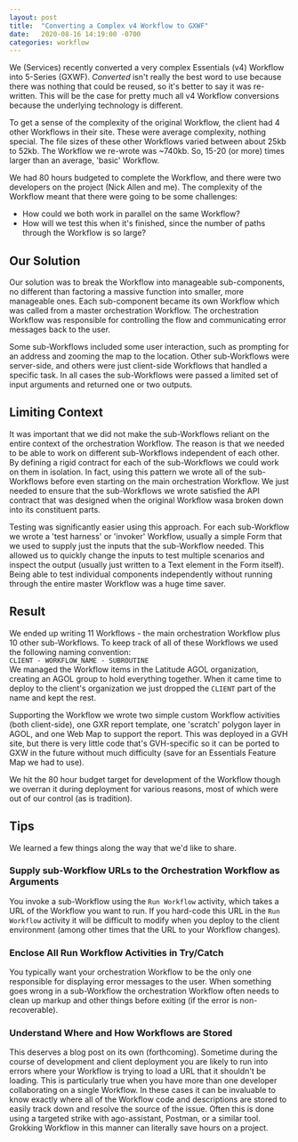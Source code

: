 ```yaml
---
layout: post
title:  "Converting a Complex v4 Workflow to GXWF"
date:   2020-08-16 14:19:00 -0700
categories: workflow
---
```


We (Services) recently converted a very complex Essentials (v4) Workflow into 5-Series (GXWF). *Converted* isn't really the best word to use because there was nothing that could be reused, so it's better to say it was re-written. This will be the case for pretty much all v4 Workflow conversions because the underlying technology is different.
  
To get a sense of the complexity of the original Workflow, the client had 4 other Workflows in their site. These were average complexity, nothing special. The file sizes of these other Workflows varied between about 25kb to 52kb. The Workflow we re-wrote was ~740kb. So, 15-20 (or more) times larger than an average, 'basic' Workflow.
  
We had 80 hours budgeted to complete the Workflow, and there were two developers on the project (Nick Allen and me). The complexity of the Workflow meant that there were going to be some challenges:
- How could we both work in parallel on the same Workflow?
- How will we test this when it's finished, since the number of paths through the Workflow is so large?
  
## Our Solution
Our solution was to break the Workflow into manageable sub-components, no different than factoring a massive function into smaller, more manageable ones. Each sub-component became its own Workflow which was called from a master orchestration Workflow. The orchestration Workflow was responsible for controlling the flow and communicating error messages back to the user.
  
Some sub-Workflows included some user interaction, such as prompting for an address and zooming the map to the location. Other sub-Workflows were server-side, and others were just client-side Workflows that handled a specific task. In all cases the sub-Workflows were passed a limited set of input arguments and returned one or two outputs.
  
## Limiting Context
It was important that we did not make the sub-Workflows reliant on the entire context of the orchestration Workflow. The reason is that we needed to be able to work on different sub-Workflows independent of each other. By defining a rigid contract for each of the sub-Workflows we could work on them in isolation. In fact, using this pattern we wrote all of the sub-Workflows before even starting on the main orchestration Workflow. We just needed to ensure that the sub-Workflows we wrote satisfied the API contract that was designed when the original Workflow wasa broken down into its constituent parts.
  
Testing was significantly easier using this approach. For each sub-Workflow we wrote a 'test harness' or 'invoker' Workflow, usually a simple Form that we used to supply just the inputs that the sub-Workflow needed. This allowed us to quickly change the inputs to test multiple scenarios and inspect the output (usually just written to a Text element in the Form itself). Being able to test individual components independently without running through the entire master Workflow was a huge time saver.
  
## Result
We ended up writing 11 Workflows - the main orchestration Workflow plus 10 other sub-Workflows. To keep track of all of these Workflows we used the following naming convention:  
`CLIENT - WORKFLOW_NAME - SUBROUTINE`  
We managed the Workflow items in the Latitude AGOL organization, creating an AGOL group to hold everything together. When it came time to deploy to the client's organization we just dropped the `CLIENT` part of the name and kept the rest.
  
Supporting the Workflow we wrote two simple custom Workflow activities (both client-side), one GXR report template, one 'scratch' polygon layer in AGOL, and one Web Map to support the report. This was deployed in a GVH site, but there is very little code that's GVH-specific so it can be ported to GXW in the future without much difficulty (save for an Essentials Feature Map we had to use).

We hit the 80 hour budget target for development of the Workflow though we overran it during deployment for various reasons, most of which were out of our control (as is tradition).
  
## Tips
We learned a few things along the way that we'd like to share.  
### Supply sub-Workflow URLs to the Orchestration Workflow as Arguments
You invoke a sub-Workflow using the `Run Workflow` activity, which takes a URL of the Workflow you want to run. If you hard-code this URL in the `Run Workflow` activity it will be difficult to modify when you deploy to the client environment (among other times that the URL to your Workflow changes).
### Enclose All Run Workflow Activities in Try/Catch
You typically want your orchestration Workflow to be the only one responsible for displaying error messages to the user. When something goes wrong in a sub-Workflow the orchestration Workflow often needs to clean up markup and other things before exiting (if the error is non-recoverable).
### Understand Where and How Workflows are Stored
This deserves a blog post on its own (forthcoming). Sometime during the course of development and client deployment you are likely to run into errors where your Workflow is trying to load a URL that it shouldn't be loading. This is particularly true when you have more than one developer collaborating on a single Workflow. In these cases it can be invaluable to know exactly where all of the Workflow code and descriptions are stored to easily track down and resolve the source of the issue. Often this is done using a targeted strike with ago-assistant, Postman, or a similar tool. Grokking Workflow in this manner can literally save hours on a project.
